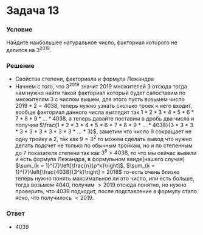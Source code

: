 # Задача 13

### Условие
Найдите наибольшее натуральное число, факториал которого не делится на $3^{2019}$.

### Решение
- Свойства степени, факториала и формула Лежандра
- Начнем с того, что $3^{2019}$ значит $2019$ множителей $3$ отсюда тогда нам нужно найти такой факториал который будет сапоставим по множителям $3$ с числом вышем, для этого пусть возьмем число $2019 * 2 = 4038$, теперь нужно узнать сколько троек к него входит, вообще факториал данного числа выглядит так $1 * 2 * 3 * 4 * 5 * 6 * 7 * 8 * 9 * ... * 4038$, а теперь давайте поставим в дробь два числа и получим $\frac{1 * 2 * 3 * 4 * 5 * 6 * 7 * 8 * 9 * ... * 4038}{3 * 3 * 3 * 3 * 3 * 3 * 3 * 3 * 3 * ... * 3}$, заметим что число $9$ сокращает не одну тройку а $2$, так как $9 = 3^2$ то можем сделать вывод что нужно делать подсчет не только по обычным тройкам, но и по степенным до $7$ показателя степени так как $3^8 > 4038$, то что мы сейчас вывели и есть формула Лежандра, в формульном ввиде(нашего случая) $\sum_{k = 1}^{7}\left[\frac{n}{p^k}\right]$, $\sum_{k = 1}^{7}\left[\frac{4038}{3^k}\right] = 2018$ то-есть очень близко теперь нужно понять максимальное ли это число, или есть больше, тогда возьмем $4040$, получим $> 2019$ отсюда понятно, но нужно проверить, что $4039$ подходит, после подставление в формулу стало ясно, что получилось $< 2019$.

### Ответ
- 4039